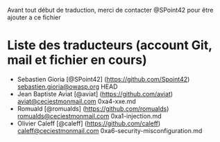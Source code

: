 Avant tout début de traduction, merci de contacter @SPoint42 pour être ajouter a ce fichier

# Liste des traducteurs (account Git, mail et fichier en cours)

* Sebastien Gioria [@SPoint42] (https://github.com/Spoint42) 	sebastien.gioria@owasp.org 				HEAD
* Jean Baptiste Aviat [@aviat] (https://github.com/aviat) 	aviat@ceciestmonmail.com						0xa4-xxe.md
* Romuald [@romualds] (https://github.com/romualds) 	romualds@ceciestmonmail.com 							0xa1-injection.md
* Olivier Caleff [@caleff] (https://github.com/caleff) 	caleff@ceciestmonmail.com								0xa6-security-misconfiguration.md

